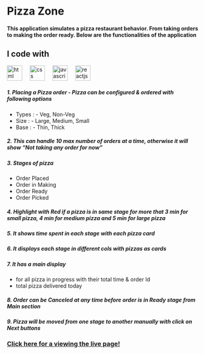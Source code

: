 # Pizza Zone

#### This application simulates a pizza restaurant behavior. From taking orders to making the order ready. Below are the functionalities of the application

## I code with

<div align="left">
  <img src="https://cdn.jsdelivr.net/gh/devicons/devicon/icons/html5/html5-original.svg" height="40" alt="html logo"  />
  <img width="12" />
  <img src="https://cdn.jsdelivr.net/gh/devicons/devicon/icons/css3/css3-original.svg" height="40" alt="css logo"  />
  <img width="12" />
  <img src="https://cdn.jsdelivr.net/gh/devicons/devicon/icons/javascript/javascript-original.svg" height="40" alt="javascript logo"  />
  <img width="12" />
  <img src="https://cdn.jsdelivr.net/gh/devicons/devicon/icons/react/react-original.svg" height="40" alt="reactjs logo"  />
  <img width="12" />

##### 1. Placing a Pizza order - Pizza can be configured & ordered with following options

- Types : - Veg, Non-Veg
- Size : - Large, Medium, Small
- Base : - Thin, Thick

##### 2. This can handle 10 max number of orders at a time, otherwise it will show “Not taking any order for now”

##### 3. Stages of pizza

- Order Placed
- Order in Making
- Order Ready
- Order Picked

##### 4. Highlight with Red if a pizza is in same stage for more that 3 min for small pizza, 4 min for medium pizza and 5 min for large pizza

##### 5. It shows time spent in each stage with each pizza card

##### 6. It displays each stage in different cols with pizzas as cards

##### 7. It has a main display

- for all pizza in progress with their total time & order Id
- total pizza delivered today

##### 8. Order can be Canceled at any time before order is in Ready stage from Main section

##### 9. Pizza will be moved from one stage to another manually with click on Next buttons

### [Click here for a viewing the live page!](https://pizza-order-management.vercel.app/)

